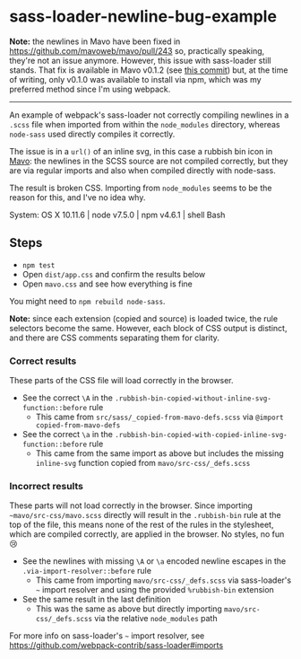 # sass-loader-newline-bug-example

__Note:__ the newlines in Mavo have been fixed in https://github.com/mavoweb/mavo/pull/243 so, practically speaking, they're not an issue anymore. However, this issue with sass-loader still stands. That fix is available in Mavo v0.1.2 (see [this commit](https://github.com/mavoweb/mavo/commit/44592ba91ad3dac0454a2ae3b673d82c5fd903e8)) but, at the time of writing, only v0.1.0 was available to install via npm, which was my preferred method since I'm using webpack.

---

An example of webpack's sass-loader not correctly compiling newlines in a `.scss` file when imported from within the `node_modules` directory, whereas `node-sass` used directly compiles it correctly.

The issue is in a `url()` of an inline svg, in this case a rubbish bin icon in [Mavo](http://mavo.io/): the newlines in the SCSS source are not compiled correctly, but they are via regular imports and also when compiled directly with node-sass.

The result is broken CSS. Importing from `node_modules` seems to be the reason for this, and I've no idea why.

System: OS X 10.11.6 | node v7.5.0 | npm v4.6.1 | shell Bash

## Steps

- `npm test`
- Open `dist/app.css` and confirm the results below
- Open `mavo.css` and see how everything is fine

You might need to `npm rebuild node-sass`.

__Note:__ since each extension (copied and source) is loaded twice, the rule selectors become the same. However, each block of CSS output is distinct, and there are CSS comments separating them for clarity.

### Correct results
These parts of the CSS file will load correctly in the browser.

- See the correct `\A` in the `.rubbish-bin-copied-without-inline-svg-function::before` rule
    + This came from `src/sass/_copied-from-mavo-defs.scss` via `@import copied-from-mavo-defs`
- See the correct `\a` in the `.rubbish-bin-copied-with-copied-inline-svg-function::before` rule
    + This came from the same import as above but includes the missing `inline-svg` function copied from `mavo/src-css/_defs.scss`

### Incorrect results
These parts will not load correctly in the browser. Since importing `~mavo/src-css/mavo.scss` directly will result in the `.rubbish-bin` rule at the top of the file, this means none of the rest of the rules in the stylesheet, which are compiled correctly, are applied in the browser. No styles, no fun :cry:

- See the newlines with missing `\A` or `\a` encoded newline escapes in the `.via-import-resolver::before` rule
    + This came from importing `mavo/src-css/_defs.scss` via sass-loader's `~` import resolver and using the provided `%rubbish-bin` extension
- See the same result in the last definition
    + This was the same as above but directly importing `mavo/src-css/_defs.scss` via the relative `node_modules` path

For more info on sass-loader's `~` import resolver, see https://github.com/webpack-contrib/sass-loader#imports
